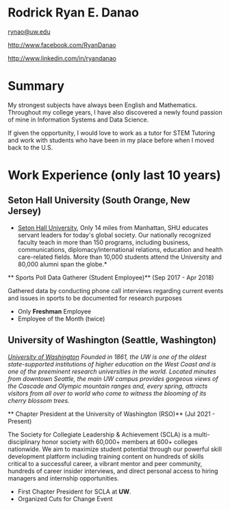 # Rodrick Ryan E. Danao

rynao@uw.edu

http://www.facebook.com/RyanDanao

http://www.linkedin.com/in/ryandanao

# Summary

My strongest subjects have always been English and Mathematics. Throughout my college years, I have also discovered a newly found passion of mine in Information Systems and Data Science. 

If given the opportunity, I would love to work as a tutor for STEM Tutoring and work with students who have been in my place before when I moved back to the U.S.

# Work Experience (only last 10 years)

## Seton Hall University (South Orange, New Jersey)

* [Seton Hall University][], Only 14 miles from Manhattan, SHU educates servant leaders for today's global society. Our nationally recognized faculty teach in more than 150 programs, including business, communications, diplomacy/international relations, education and health care-related fields. More than 10,000 students attend the University and 80,000 alumni span the globe.*

** Sports Poll Data Gatherer (Student Employee)** (Sep 2017 - Apr 2018)

Gathered data by conducting phone call interviews regarding current events and issues in sports to be documented for research purposes 

- Only **Freshman** Employee
- Employee of the Month (twice)

## University of Washington (Seattle, Washington)
*[University of Washington][] Founded in 1861, the UW is one of the oldest state-supported institutions of higher education on the West Coast and is one of the preeminent research universities in the world. Located minutes from downtown Seattle, the main UW campus provides gorgeous views of the Cascade and Olympic mountain ranges and, every spring, attracts visitors from all over to world who come to witness the blooming of its cherry blossom trees.*

** Chapter President at the University of Washington (RSO)** (Jul 2021 - Present)

The Society for Collegiate Leadership & Achievement (SCLA) is a multi-disciplinary honor society with 60,000+ members at 600+ colleges nationwide. We aim to maximize student potential through our powerful skill development platform including training content on hundreds of skills critical to a successful career, a vibrant mentor and peer community, hundreds of career insider interviews, and direct personal access to hiring managers and internship opportunities.

- First Chapter President for SCLA at **UW**.
- Organized Cuts for Change Event


[Seton Hall University]: https://www.shu.edu/
[University of Washington]: https://www.washington.edu/